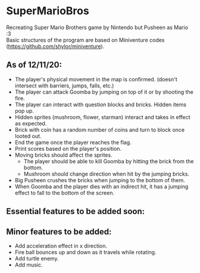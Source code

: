 # SuperMarioBros
Recreating Super Mario Brothers game by Nintendo but Pusheen as Mario :3  
Basic structures of the program are based on Miniventure codes (https://github.com/shylor/miniventure). 


## As of 12/11/20:

- The player's physical movement in the map is confirmed. (doesn't intersect with barriers, jumps, falls, etc.)
- The player can attack Goomba by jumping on top of it or by shooting the fire.
- The player can interact with question blocks and bricks. Hidden items pop up.
- Hidden sprites (mushroom, flower, starman) interact and takes in effect as expected.
- Brick with coin has a random number of coins and turn to block once looted out.
- End the game once the player reaches the flag.
- Print scores based on the player's position.
- Moving bricks should affect the sprites.
  * The player should be able to kill Goomba by hitting the brick from the bottom. 
  * Mushroom should change direction when hit by the jumping bricks.
- Big Pusheen crushes the bricks when jumping to the bottom of them.
- When Goomba and the player dies with an indirect hit, it has a jumping effect to fall to the bottom of the screen. 


## Essential features to be added soon:

## Minor features to be added:
- Add acceleration effect in x direction.
- Fire ball bounces up and down as it travels while rotating.
- Add turtle enemy.
- Add music.